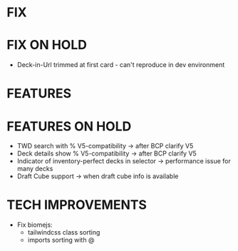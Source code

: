 # FIX

# FIX ON HOLD
- Deck-in-Url trimmed at first card - can't reproduce in dev environment

# FEATURES

# FEATURES ON HOLD
- TWD search with % V5-compatibility -> after BCP clarify V5
- Deck details show % V5-compatibility -> after BCP clarify V5
- Indicator of inventory-perfect decks in selector -> performance issue for many decks
- Draft Cube support -> when draft cube info is available

# TECH IMPROVEMENTS
- Fix biomejs:
  - tailwindcss class sorting
  - imports sorting with @
